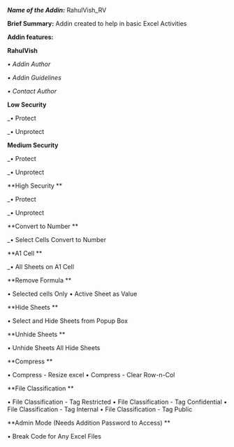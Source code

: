 ***Name of the Addin:*** RahulVish_RV

**Brief Summary:**
Addin created to help in basic Excel Activities

**Addin features:**

 **RahulVish**

  _• Addin Author_
  
  _• Addin Guidelines_
  
  _• Contact Author_  

 **Low Security**
 
  _• Protect
  
  _• Unprotect
  
 **Medium Security**
 
  _• Protect
  
  _• Unprotect
  
 **High Security **
 
  _• Protect
  
  _• Unprotect
  
 **Convert to Number **
 
  _• Select Cells Convert to Number
  
 **A1 Cell **
 
  _• All Sheets on A1 Cell
  
 **Remove Formula **
 
  • Selected cells Only
  • Active Sheet as Value
  
 **Hide Sheets **
 
  • Select and Hide Sheets from Popup Box
  
 **Unhide Sheets **
 
  • Unhide Sheets All Hide Sheets
  
 **Compress **
 
  • Compress - Resize excel
  • Compress - Clear Row-n-Col
  
 **File Classification **
 
  • File Classification - Tag Restricted
  • File Classification - Tag Confidential
  • File Classification - Tag Internal
  • File Classification - Tag Public
  
 **Admin Mode (Needs Addition Password to Access) **
 
  • Break Code for Any Excel Files






